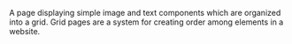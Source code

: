 A page displaying simple image and text components which are organized into a grid. Grid pages are a system for creating order among elements in a website.
